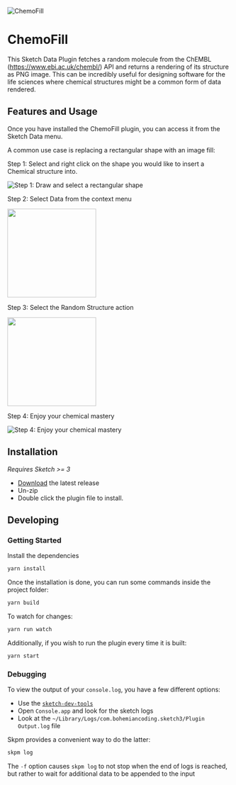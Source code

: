 ![ChemoFill](https://github.com/ahadik/chemofill/blob/master/docs/banner-light.png)

# ChemoFill

This Sketch Data Plugin fetches a random molecule from the ChEMBL (https://www.ebi.ac.uk/chembl/) API and returns a rendering of its structure as PNG image. This can be incredibly useful for designing software for the life sciences where chemical structures might be a common form of data rendered.

## Features and Usage

Once you have installed the ChemoFill plugin, you can access it from the Sketch Data menu.

A common use case is replacing a rectangular shape with an image fill:

Step 1: Select and right click on the shape you would like to insert a Chemical structure into.

![Step 1: Draw and select a rectangular shape](https://github.com/ahadik/chemofill/blob/master/docs/step-1.png)

Step 2: Select Data from the context menu

<img src="https://github.com/ahadik/chemofill/blob/master/docs/step-2.png" width="200">

Step 3: Select the Random Structure action

<img src="https://github.com/ahadik/chemofill/blob/master/docs/step-3.png" width="200">

Step 4: Enjoy your chemical mastery

![Step 4: Enjoy your chemical mastery](https://github.com/ahadik/chemofill/blob/master/docs/step-4.png)

## Installation

_Requires Sketch >= 3_

* [Download](https://github.com/mathieudutour/sketch-styles-hierarchy/releases/latest) the latest release
* Un-zip
* Double click the plugin file to install.

## Developing

### Getting Started

Install the dependencies

```bash
yarn install
```

Once the installation is done, you can run some commands inside the project folder:

```bash
yarn build
```

To watch for changes:

```bash
yarn run watch
```

Additionally, if you wish to run the plugin every time it is built:

```bash
yarn start
```

### Debugging

To view the output of your `console.log`, you have a few different options:

* Use the [`sketch-dev-tools`](https://github.com/skpm/sketch-dev-tools)
* Open `Console.app` and look for the sketch logs
* Look at the `~/Library/Logs/com.bohemiancoding.sketch3/Plugin Output.log` file

Skpm provides a convenient way to do the latter:

```bash
skpm log
```

The `-f` option causes `skpm log` to not stop when the end of logs is reached, but rather to wait for additional data to be appended to the input
